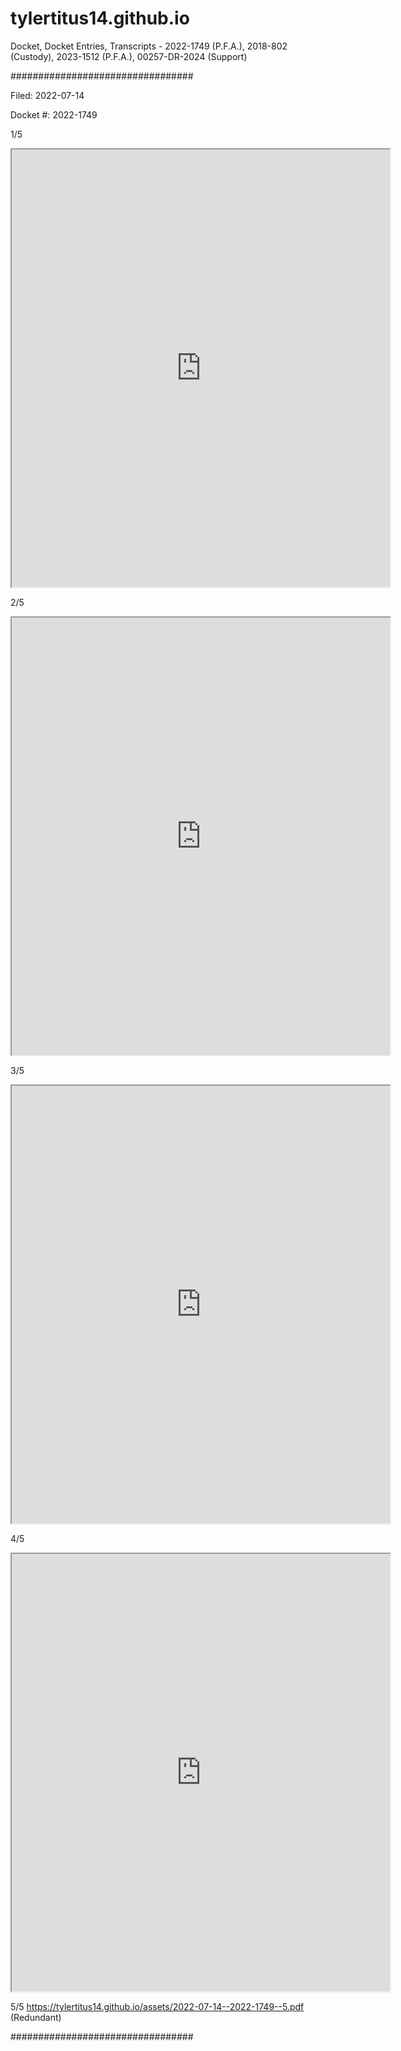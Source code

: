 # tylertitus14.github.io
Docket, Docket Entries, Transcripts - 2022-1749 (P.F.A.), 2018-802 (Custody), 2023-1512 (P.F.A.), 00257-DR-2024 (Support)

#################################

Filed: 2022-07-14

Docket #: 2022-1749

1/5
<iframe src="https://tylertitus14.github.io/assets/2022-07-14--2022-1749--1.pdf" width="120%" height="700px"></iframe>

2/5
<iframe src="https://tylertitus14.github.io/assets/2022-07-14--2022-1749--2.pdf" width="120%" height="700px"></iframe>

3/5
<iframe src="https://tylertitus14.github.io/assets/2022-07-14--2022-1749--3.pdf" width="120%" height="700px"></iframe>

4/5
<iframe src="https://tylertitus14.github.io/assets/2022-07-14--2022-1749--4.pdf" width="120%" height="700px"></iframe>

5/5
<a href="https://tylertitus14.github.io/assets/2022-07-14--2022-1749--5.pdf">https://tylertitus14.github.io/assets/2022-07-14--2022-1749--5.pdf</a> (Redundant)

#################################
